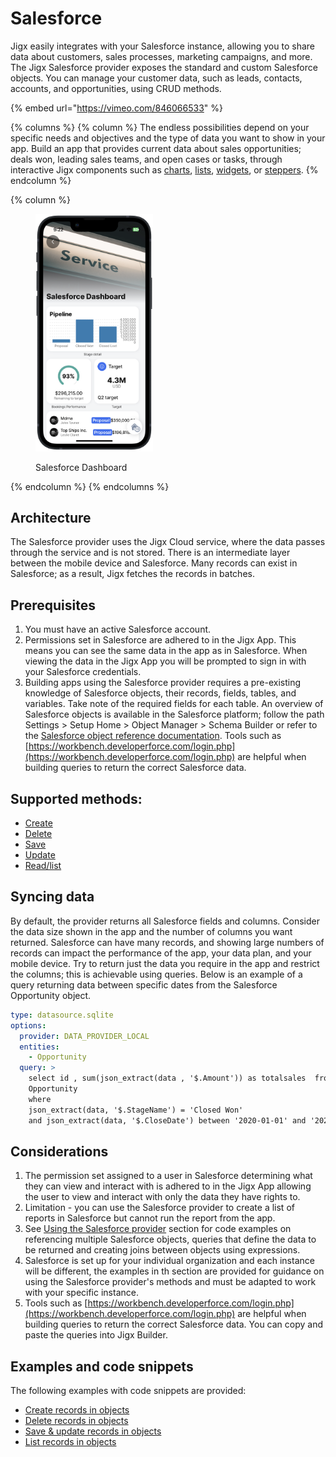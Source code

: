 # Salesforce

Jigx easily integrates with your Salesforce instance, allowing you to share data about customers, sales processes, marketing campaigns, and more. The Jigx Salesforce provider exposes the standard and custom Salesforce objects. You can manage your customer data, such as leads, contacts, accounts, and opportunities, using CRUD methods.

{% embed url="https://vimeo.com/846066533" %}

{% columns %}
{% column %}
The endless possibilities depend on your specific needs and objectives and the type of data you want to show in your app. Build an app that provides current data about sales opportunities; deals won, leading sales teams, and open cases or tasks, through interactive Jigx components such as [charts](https://docs.jigx.com/examples/charts), [lists](https://docs.jigx.com/examples/readme/components/list), [widgets](salesforce.md), or [steppers](https://docs.jigx.com/examples/stepper).
{% endcolumn %}

{% column %}
<figure><img src="../../../../.gitbook/assets/SalesFDashboard.PNG" alt="Salesforce Dashboard" width="188"><figcaption><p>Salesforce Dashboard</p></figcaption></figure>
{% endcolumn %}
{% endcolumns %}

## Architecture

The Salesforce provider uses the Jigx Cloud service, where the data passes through the service and is not stored. There is an intermediate layer between the mobile device and Salesforce. Many records can exist in Salesforce; as a result, Jigx fetches the records in batches.

## Prerequisites

1. You must have an active Salesforce account.
2. Permissions set in Salesforce are adhered to in the Jigx App. This means you can see the same data in the app as in Salesforce. When viewing the data in the Jigx App you will be prompted to sign in with your Salesforce credentials.
3. Building apps using the Salesforce provider requires a pre-existing knowledge of Salesforce objects, their records, fields, tables, and variables. Take note of the required fields for each table. An overview of Salesforce objects is available in the Salesforce platform; follow the path Settings > Setup Home > Object Manager > Schema Builder or refer to the [Salesforce object reference documentation](https://developer.salesforce.com/docs/atlas.en-us.object_reference.meta/object_reference/sforce_api_objects_concepts.htm). Tools such as [https://workbench.developerforce.com/login.php](https://workbench.developerforce.com/login.php) are helpful when building queries to return the correct Salesforce data.

## Supported methods:

* [Create](https://docs.jigx.com/examples/create-records-in-objects)
* [Delete](https://docs.jigx.com/examples/delete-records-in-objects)
* [Save](https://docs.jigx.com/examples/save-and-update-records-in-objects)
* [Update](https://docs.jigx.com/examples/save-and-update-records-in-objects)
* [Read/list](https://docs.jigx.com/examples/list-records-in-objects)

## Syncing data

By default, the provider returns all Salesforce fields and columns. Consider the data size shown in the app and the number of columns you want returned. Salesforce can have many records, and showing large numbers of records can impact the performance of the app, your data plan, and your mobile device. Try to return just the data you require in the app and restrict the columns; this is achievable using queries. Below is an example of a query returning data between specific dates from the Salesforce Opportunity object.

```yaml
type: datasource.sqlite
options:
  provider: DATA_PROVIDER_LOCAL
  entities:
    - Opportunity
  query: >
    select id , sum(json_extract(data , '$.Amount')) as totalsales  from
    Opportunity
    where 
    json_extract(data, '$.StageName') = 'Closed Won'
    and json_extract(data, '$.CloseDate') between '2020-01-01' and '2020-03-31'
```

## Considerations

1. The permission set assigned to a user in Salesforce determining what they can view and interact with is adhered to in the Jigx App allowing the user to view and interact with only the data they have rights to.
2. Limitation - you can use the Salesforce provider to create a list of reports in Salesforce but cannot run the report from the app.
3. See [Using the Salesforce provider](using-the-salesforce-provider.md) section for code examples on referencing multiple Salesforce objects, queries that define the data to be returned and creating joins between objects using expressions.
4. Salesforce is set up for your individual organization and each instance will be different, the examples in th section are provided for guidance on using the Salesforce provider's methods and must be adapted to work with your specific instance.
5. Tools such as [https://workbench.developerforce.com/login.php](https://workbench.developerforce.com/login.php) are helpful when building queries to return the correct Salesforce data. You can copy and paste the queries into Jigx Builder.

## Examples and code snippets

The following examples with code snippets are provided:

* [Create records in objects](https://docs.jigx.com/examples/create-records-in-objects)
* [Delete records in objects](https://docs.jigx.com/examples/delete-records-in-objects)
* [Save & update records in objects](https://docs.jigx.com/examples/save-and-update-records-in-objects)
* [List records in objects](https://docs.jigx.com/examples/list-records-in-objects)
